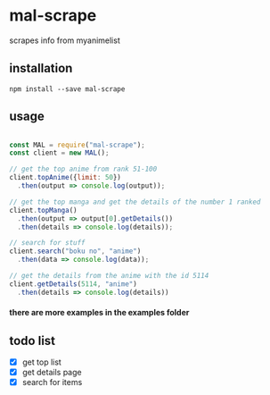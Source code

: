 # mal-scrape
scrapes info from myanimelist

## installation
```
npm install --save mal-scrape
```

## usage
```javascript

const MAL = require("mal-scrape");
const client = new MAL();

// get the top anime from rank 51-100
client.topAnime({limit: 50})
  .then(output => console.log(output));

// get the top manga and get the details of the number 1 ranked
client.topManga()
  .then(output => output[0].getDetails())
  .then(details => console.log(details));

// search for stuff
client.search("boku no", "anime")
  .then(data => console.log(data));

// get the details from the anime with the id 5114
client.getDetails(5114, "anime")
  .then(details => console.log(details))

```

#### there are more examples in the examples folder

## todo list
- [x] get top list
- [x] get details page
- [x] search for items
